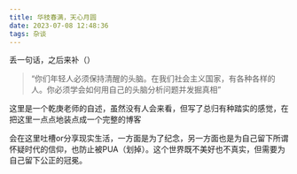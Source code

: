 ```yaml
---
title: 华枝春满，天心月圆
date: 2023-07-08 12:48:36
tags: 杂谈
---
```

丢一句话，之后来补（）

<!--more-->

> “你们年轻人必须保持清醒的头脑。在我们社会主义国家，有各种各样的人。你必须学会如何用自己的头脑分析问题并发掘真相”

这里是一个乾庚老师的自述，虽然没有人会来看，但写了总归有种踏实的感觉，在把这里一点点地装点成一个完整的博客

会在这里吐槽or分享现实生活，一方面是为了纪念，另一方面也是为自己留下所谓怀疑时代的信仰，也防止被PUA（划掉）。这个世界既不美好也不真实，但需要为自己留下公正的冠冕。